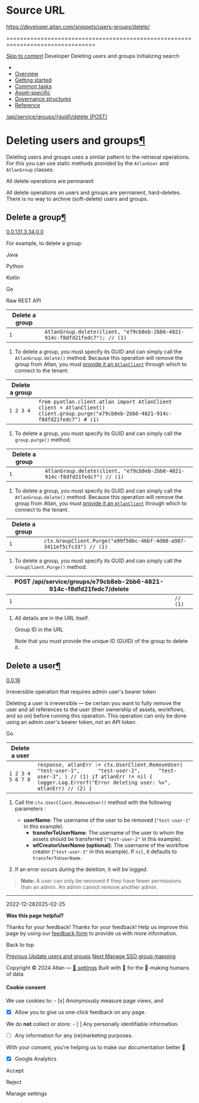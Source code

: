 # Source URL
https://developer.atlan.com/snippets/users-groups/delete/

================================================================================

<!--
canonical: https://developer.atlan.com/snippets/users-groups/delete/
meta-content-security-policy: object-src 'none'; base-uri 'self'; manifest-src 'self'; media-src 'self';
meta-description: Learn how to delete users and groups in Atlan.
meta-generator: mkdocs-1.6.1, mkdocs-material-9.6.14
meta-og-description: Learn how to delete users and groups in Atlan.
meta-og-image: https://developer.atlan.com/assets/images/social/snippets/users-groups/delete.png
meta-og-image-height: 630
meta-og-image-type: image/png
meta-og-image-width: 1200
meta-og-title: Deleting users and groups - Developer
meta-og-type: website
meta-og-url: https://developer.atlan.com/snippets/users-groups/delete/
meta-twitter:card: summary_large_image
meta-twitter:description: Learn how to delete users and groups in Atlan.
meta-twitter:image: https://developer.atlan.com/assets/images/social/snippets/users-groups/delete.png
meta-twitter:title: Deleting users and groups - Developer
meta-viewport: width=device-width,initial-scale=1
title: Deleting users and groups - Developer
-->

[Skip to content](#deleting-users-and-groups) Developer Deleting users and groups Initializing search 

* 
* [Overview](../../..)
* [Getting started](../../../getting-started/)
* [Common tasks](../../)
* [Asset\-specific](../../../patterns/)
* [Governance structures](../../../governance/)
* [Reference](../../../reference/)

[/api/service/groups/{guid}/delete (POST)](../../../endpoints/#tag:apiservicegroupsguiddelete-post)

Deleting users and groups[¶](#deleting-users-and-groups "Permanent link")
=========================================================================

Deleting users and groups uses a similar pattern to the retrieval operations. For this you can use static methods provided by the `AtlanUser` and `AtlanGroup` classes.

All delete operations are permanent

All delete operations on users and groups are permanent, hard\-deletes. There is no way to archive (soft\-delete) users and groups.

Delete a group[¶](#delete-a-group "Permanent link")
---------------------------------------------------

[0\.0\.13](https://github.com/atlanhq/atlan-go/releases/tag/0.0.13 "Minimum version")[1\.3\.3](https://github.com/atlanhq/atlan-python/releases/tag/1.3.3 "Minimum version")[4\.0\.0](https://github.com/atlanhq/atlan-java/releases/tag/v4.0.0 "Minimum version")

For example, to delete a group:

Java

Python

Kotlin

Go

Raw REST API

| Delete a group | |
| --- | --- |
| ``` 1 ``` | ``` AtlanGroup.delete(client, "e79cb8eb-2bb6-4821-914c-f8dfd21fedc7"); // (1)  ``` |

1. To delete a group, you must specify its GUID and can simply call the `AtlanGroup.delete()` method. Because this operation will remove the group from Atlan, you must [provide it an `AtlanClient`](../../../sdks/java/#configure-the-sdk) through which to connect to the tenant.

| Delete a group | |
| --- | --- |
| ``` 1 2 3 4 ``` | ``` from pyatlan.client.atlan import AtlanClient  client = AtlanClient() client.group.purge("e79cb8eb-2bb6-4821-914c-f8dfd21fedc7") # (1)  ``` |

1. To delete a group, you must specify its GUID and can simply call the `group.purge()` method.

| Delete a group | |
| --- | --- |
| ``` 1 ``` | ``` AtlanGroup.delete(client, "e79cb8eb-2bb6-4821-914c-f8dfd21fedc7") // (1)  ``` |

1. To delete a group, you must specify its GUID and can simply call the `AtlanGroup.delete()` method. Because this operation will remove the group from Atlan, you must [provide it an `AtlanClient`](../../../sdks/java/#configure-the-sdk) through which to connect to the tenant.

| Delete a group | |
| --- | --- |
| ``` 1 ``` | ``` ctx.GroupClient.Purge("a99f50bc-46bf-4d08-a987-3411ef5cfc33") // (1)  ``` |

1. To delete a group, you must specify its GUID and can simply call the `GroupClient.Purge()` method.

| POST /api/service/groups/e79cb8eb\-2bb6\-4821\-914c\-f8dfd21fedc7/delete | |
| --- | --- |
| ``` 1 ``` | ``` // (1)  ``` |

1. All details are in the URL itself.

    Group ID in the URL

    Note that you must provide the unique ID (GUID) of the group to delete it.

Delete a user[¶](#delete-a-user "Permanent link")
-------------------------------------------------

[0\.0\.16](https://github.com/atlanhq/atlan-go/releases/tag/0.0.16 "Minimum version")

Irreversible operation that requires admin user's bearer token

Deleting a user is irreversible — be certain you want to fully remove the user and all references to the user (their ownership of assets, workflows, and so on) before running this operation. This operation can only be done using an admin user's bearer token, not an API token.

Go

| Delete a user | |
| --- | --- |
| ``` 1 2 3 4 5 6 7 8 ``` | ``` response, atlanErr := ctx.UserClient.RemoveUser(     "test-user-1",      "test-user-2",      "test-user-3", ) // (1) if atlanErr != nil {     logger.Log.Errorf("Error deleting user: %v", atlanErr) // (2) }  ``` |

1. Call the `ctx.UserClient.RemoveUser()` method with the following parameters :

    * **userName**: The username of the user to be removed (`"test-user-1"` in this example).
        * **transferToUserName**: The username of the user to whom the assets should be transferred (`"test-user-2"` in this example).
        * **wfCreatorUserName (optional)**: The username of the workflow creator (`"test-user-3"` in this example). If `nil`, it defaults to `transferToUserName`.
2. If an error occurs during the deletion, it will be logged.

> **Note:** A user can only be removed if they have fewer permissions than an admin. An admin cannot remove another admin.

---

2022\-12\-282025\-02\-25

**Was this page helpful?**

Thanks for your feedback! Thanks for your feedback! Help us improve this page by using our [feedback form](https://docs.google.com/forms/d/e/1FAIpQLScfoq7vqEn8S4QvN0ehPp0MRy6WYK5x-okJDqD69lHgoPPWtg/viewform?usp=pp_url&entry.1800719315=/snippets/users-groups/delete/) to provide us with more information. 

Back to top

[Previous Update users and groups](../update/) [Next Manage SSO group mapping](../sso-group-mapping/) 

Copyright © 2024 Atlan — [🍪 settings](#__consent) 
Built with 💙 for the 🤖\-making humans of data 

#### Cookie consent

We use cookies to: - [x] Anonymously measure page views, and
- [x] Allow you to give us one\-click feedback on any page.

 We do **not** collect or store: - [ ] Any personally identifiable information.
- [ ] Any information for any (re)marketing purposes.

 With your consent, you're helping us to make our documentation better 💙

- [x] Google Analytics

Accept

Reject

Manage settings

